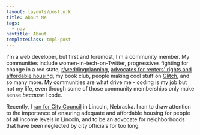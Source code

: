 ```yaml
---
layout: layouts/post.njk
title: About Me
tags:
  - nav
navtitle: About
templateClass: tmpl-post
---
```


I'm a web developer, but first and foremost, I'm a community member. My communities include women-in-tech-on-Twitter, progressives fighting for change in a red state, [r/weddingplanning](https://www.reddit.com/r/weddingplanning), [advocates for renters' rights and affordable housing](facebook.com/RentersTogetherLNK/), my book club, people making cool stuff on [Glitch](https://www.glitch.com), and so many more. My communities are what drive me - coding is my job but not my life, even though some of those community memberships only make sense _because_ I code.

Recently, I [ran for City Council](http://casseyforcouncil.com) in Lincoln, Nebraska. I ran to draw attention to the importance of ensuring adequate and affordable housing for people of all income levels in Lincoln, and to be an advocate for neighborhoods that have been neglected by city officials for too long.
